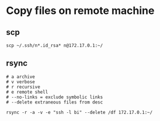 
# Copy files on remote machine

## scp

~~~
scp ~/.ssh/n*.id_rsa* n@172.17.0.1:~/
~~~

## rsync

~~~
# a archive
# v verbose
# r recursive
# e remote shell 
# --no-links = exclude symbolic links
# --delete extraneous files from desc

rsync -r -a -v -e "ssh -l bi" --delete /df 172.17.0.1:~/
~~~
